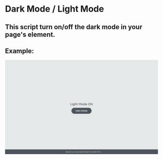 # Dark Mode / Light Mode

## This script turn on/off the dark mode in your page's element.

## Example:
![Dark Mode and Light Mode](./dark-mode.gif)
